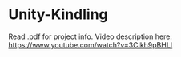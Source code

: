 # Unity-Kindling
Read .pdf for project info. Video description here: https://www.youtube.com/watch?v=3CIkh9pBHLI
